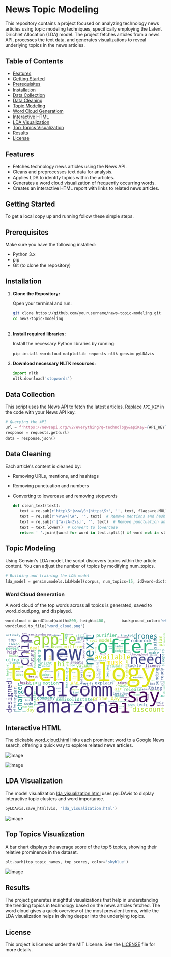 # News Topic Modeling

This repository contains a project focused on analyzing technology news articles using topic modeling techniques, specifically employing the Latent Dirichlet Allocation (LDA) model. The project fetches articles from a news API, processes the text data, and generates visualizations to reveal underlying topics in the news articles.

## Table of Contents

- [Features](#features)
- [Getting Started](#getting-started)
- [Prerequisites](#prerequisites)
- [Installation](#installation)
- [Data Collection](#data-collection)
- [Data Cleaning](#data-cleaning)
- [Topic Modeling](#topic-modeling)
- [Word Cloud Generatiom](#word-cloud-generation)
- [Interactive HTML](#interactive-html)
- [LDA Visualization](#lda-visualization)
- [Top Topics Visualization](#top-topics-visualization)
- [Results](#results)
- [License](#license)

## Features

- Fetches technology news articles using the News API.
- Cleans and preprocesses text data for analysis.
- Applies LDA to identify topics within the articles.
- Generates a word cloud visualization of frequently occurring words.
- Creates an interactive HTML report with links to related news articles.

## Getting Started

To get a local copy up and running follow these simple steps.

## Prerequisites

Make sure you have the following installed:

- Python 3.x
- pip
- Git (to clone the repository)

## Installation

1. **Clone the Repository:**

   Open your terminal and run:

   ```bash
   git clone https://github.com/yourusername/news-topic-modeling.git
   cd news-topic-modeling
      
  2. **Install required libraries:**

     Install the necessary Python libraries by running:

     ```bash
     pip install wordcloud matplotlib requests nltk gensim pyLDAvis
     
  3. **Download necessary NLTK resources:**

     ```python
     import nltk
     nltk.download('stopwords')

## Data Collection
   
This script uses the News API to fetch the latest articles. Replace `API_KEY` in the code with your News API key.

   ```python
   # Querying the API
   url = f'https://newsapi.org/v2/everything?q=technology&apiKey={API_KEY}'
   response = requests.get(url)
   data = response.json()
   ```

## Data Cleaning

Each article's content is cleaned by:

  - Removing URLs, mentions, and hashtags
  - Removing punctuation and numbers
  - Converting to lowercase and removing stopwords

    ```python
    def clean_text(text):
       text = re.sub(r'http\S+|www\S+|https\S+', '', text, flags=re.MULTILINE)  # Remove URLs
       text = re.sub(r'\@\w+|\#', '', text)  # Remove mentions and hashtags
       text = re.sub(r'[^a-zA-Z\s]', '', text)  # Remove punctuation and numbers
       text = text.lower()  # Convert to lowercase
       return ' '.join([word for word in text.split() if word not in stop_words])  # Remove stopwords

## Topic Modeling

Using Gensim's LDA model, the script discovers topics within the article content. You can adjust the number of topics by modifying num_topics.

   ```python
   # Building and training the LDA model
   lda_model = gensim.models.LdaModel(corpus, num_topics=15, id2word=dictionary, passes=15)
   ```

### Word Cloud Generation

A word cloud of the top words across all topics is generated, saved to word_cloud.png, and displayed.

   ```python
   wordcloud = WordCloud(width=800, height=400,       background_color='white').generate(wordcloud_text)
   wordcloud.to_file('word_cloud.png')
   ```
      

![Word Cloud](word_cloud.png)

## Interactive HTML

The clickable [word_cloud.html](word_cloud.html) links each prominent word to a Google News search, offering a quick way to explore related news articles.

   ![image](https://github.com/user-attachments/assets/bb951121-ed6d-483c-86c8-ffca44115c8f)

   ![image](https://github.com/user-attachments/assets/0ed4e895-704f-498a-864d-fca98902862a)


## LDA Visualization

The model visualization [lda_visualization.html](lda_visualization.html) uses pyLDAvis to display interactive topic clusters and word importance.

   ```python
   pyLDAvis.save_html(vis, 'lda_visualization.html')
   ```

   ![image](https://github.com/user-attachments/assets/e02e3fec-1c6f-4a90-a631-766fca6c3b27)

## Top Topics Visualization

A bar chart displays the average score of the top 5 topics, showing their relative prominence in the dataset.

   ```python
   plt.barh(top_topic_names, top_scores, color='skyblue')
   ```

   ![image](https://github.com/user-attachments/assets/1e681b95-77f4-4c61-90d5-262fd6b6ab84)


## Results

The project generates insightful visualizations that help in understanding the trending topics in technology based on the news articles fetched. The word cloud gives a quick overview of the most prevalent terms, while the LDA visualization helps in diving deeper into the underlying topics.

## License

This project is licensed under the MIT License. See the [LICENSE](https://opensource.org/license/mit) file for more details.
